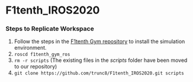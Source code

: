 # F1tenth_IROS2020

### Steps to Replicate Workspace

1. Follow the steps in the [F1tenth Gym repository](https://github.com/f1tenth/f1tenth_gym_ros) to install the simulation environment.
2. `roscd f1tenth_gym_ros`
3. `rm -r scripts` (The existing files in the *scripts* folder have been moved to our repository)
4. `git clone https://github.com/trunc8/F1tenth_IROS2020.git scripts`
